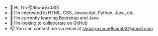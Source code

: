 - 👋 Hi, I’m @Shouryx0301
- 👀 I’m interested in HTML, CSS, Javascript, Python, Java, etc.
- 🌱 I’m currently learning Bootstrap and Java
- 💞️ I’m looking to collaborate on GitHub
- 📫 You can contact me via email at shourya.mundhada03@gmail.com
